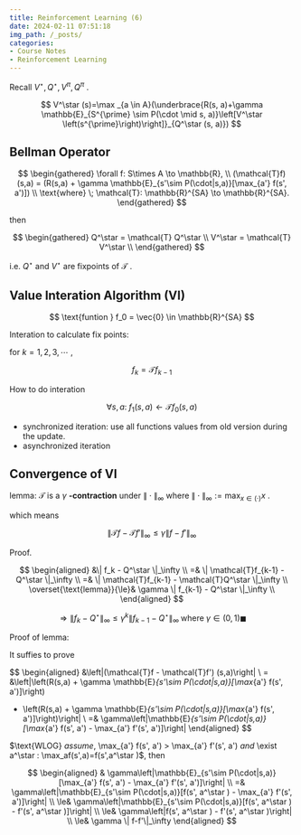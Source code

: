 ```yaml
---
title: Reinforcement Learning (6)
date: 2024-02-11 07:51:18
img_path: /_posts/
categories:
- Course Notes
- Reinforcement Learning
---
```


Recall $V^\star , Q^\star , V^\pi, Q^\pi$ .

$$
V^\star (s)=\max _{a \in A}(\underbrace{R(s, a)+\gamma \mathbb{E}_{S^{\prime} \sim P(\cdot \mid s, a)}\left[V^\star \left(s^{\prime}\right)\right]}_{Q^\star (s, a)})
$$

## Bellman Operator

$$
\begin{gathered}
\forall f: S\times A \to \mathbb{R}, \\
(\mathcal{T}f) (s,a) = (R(s,a) + \gamma \mathbb{E}_{s'\sim P(\cdot|s,a)}[\max_{a'} f(s', a')]) \\
\text{where} \; \mathcal{T}: \mathbb{R}^{SA} \to \mathbb{R}^{SA}.
\end{gathered}
$$

then

$$
\begin{gathered}
Q^\star  = \mathcal{T} Q^\star  \\
V^\star  = \mathcal{T} V^\star  \\
\end{gathered}
$$

i.e. $Q^\star$ and $V^\star$ are fixpoints of $\mathcal{T}$ .

## Value Interation Algorithm (VI)

$$
\text{funtion } f_0 = \vec{0} \in \mathbb{R}^{SA} 
$$

Interation to calculate fix points:

for $k = 1,2,3, \cdots$ ,

$$
f_k = \mathcal{T} f_{k-1}
$$

How to do interation

$$
\forall s,a: \; f_1(s,a) \leftarrow \mathcal{T} f_0(s,a)
$$

- synchronized iteration: use all functions values from old version during the update.
- asynchronized iteration

## Convergence of VI

lemma: $\mathcal{T}$ is a $\gamma$ **-contraction** under $\| \cdot\| _{\infty}$ where $\| \cdot\| _{\infty} := \max_{x\in (\cdot)}x$ .

which means 

$$
\| \mathcal{T}f-\mathcal{T}f'\| _{\infty}\leq\gamma\| f-f'\| _{\infty}
$$

Proof.

$$
\begin{aligned}
&\| f_k - Q^\star  \|_\infty  \\
=& \| \mathcal{T}f_{k-1} - Q^\star \|_\infty \\
=& \| \mathcal{T}f_{k-1} - \mathcal{T}Q^\star \|_\infty \\
\overset{\text{lemma}}{\le}& \gamma \| f_{k-1} - Q^\star \|_\infty \\
\end{aligned}
$$

$$
\Rightarrow \| f_k-Q^\star \|_\infty \le \gamma^k \| f_{k-1} -Q^\star \|_\infty \; \text{where}\; \gamma \in (0,1) \blacksquare
$$

Proof of lemma:

It suffies to prove 

$$
\begin{aligned}
&\left|(\mathcal{T}f - \mathcal{T}f') (s,a)\right| \\
= &\left|\left(R(s,a) + \gamma \mathbb{E}_{s'\sim P(\cdot|s,a)}[\max_{a'} f(s', a')]\right)
- \left(R(s,a) + \gamma \mathbb{E}_{s'\sim P(\cdot|s,a)}[\max_{a'} f(s', a')]\right)\right| \\
=& \gamma\left|\mathbb{E}_{s'\sim P(\cdot|s,a)}[\max_{a'} f(s', a') - \max_{a'} f'(s', a')]\right|
\end{aligned}
$$

$\text{WLOG} $assume,$ \max_{a'} f(s', a') > \max_{a'} f'(s', a') $and$ \exist a^\star : \max_af(s',a)=f(s',a^\star )$, then

$$
\begin{aligned}
& \gamma\left|\mathbb{E}_{s'\sim P(\cdot|s,a)}[\max_{a'} f(s', a') - \max_{a'} f'(s', a')]\right| \\
=& \gamma\left|\mathbb{E}_{s'\sim P(\cdot|s,a)}[f(s', a^\star ) - \max_{a'} f'(s', a')]\right| \\
\le& \gamma\left|\mathbb{E}_{s'\sim P(\cdot|s,a)}[f(s', a^\star ) - f'(s', a^\star )]\right| \\
\le& \gamma\left|f(s', a^\star ) - f'(s', a^\star )\right| \\
\le& \gamma \| f-f'\|_\infty
\end{aligned}
$$